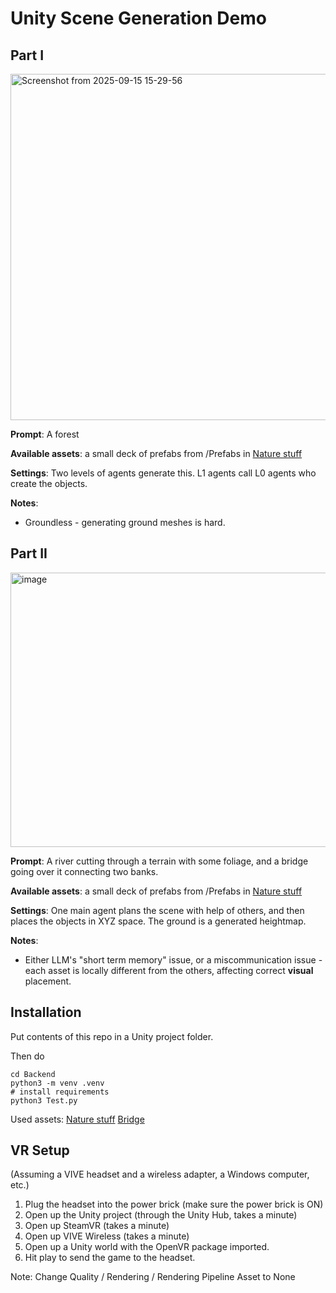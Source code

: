 # Unity Scene Generation Demo
## Part I
<img width="1050" height="554" alt="Screenshot from 2025-09-15 15-29-56" src="https://github.com/user-attachments/assets/57bc1d64-c561-40b6-b337-2398c673fb1e" />

**Prompt**: A forest

**Available assets**: a small deck of prefabs from /Prefabs in [Nature stuff](https://assetstore.unity.com/packages/3d/environments/unl-ultimate-nature-lite-176906)

**Settings**: Two levels of agents generate this. L1 agents call L0 agents who create the objects.

**Notes**: 
* Groundless - generating ground meshes is hard.

## Part II
<img width="886" height="439" alt="image" src="https://github.com/user-attachments/assets/bed46219-9fec-473b-b71e-4f6ab472f20a" />

**Prompt**: A river cutting through a terrain with some foliage, and a bridge going over it connecting two banks.

**Available assets**: a small deck of prefabs from /Prefabs in [Nature stuff](https://assetstore.unity.com/packages/3d/environments/unl-ultimate-nature-lite-176906)

**Settings**: One main agent plans the scene with help of others, and then places the objects in XYZ space. The ground is a generated heightmap.

**Notes**: 
* Either LLM's "short term memory" issue, or a miscommunication issue - each asset is locally different from the others, affecting correct __visual__ placement.
 
## Installation
Put contents of this repo in a Unity project folder.

Then do
```
cd Backend
python3 -m venv .venv
# install requirements
python3 Test.py
```


Used assets:
[Nature stuff](https://assetstore.unity.com/packages/3d/environments/unl-ultimate-nature-lite-176906)
[Bridge](https://assetstore.unity.com/packages/3d/environments/rope-bridge-3d-222563)


## VR Setup
(Assuming a VIVE headset and a wireless adapter, a Windows computer, etc.)
1. Plug the headset into the power brick (make sure the power brick is ON)
2. Open up the Unity project (through the Unity Hub, takes a minute)
3. Open up SteamVR (takes a minute)
4. Open up VIVE Wireless (takes a minute)
5. Open up a Unity world with the OpenVR package imported.
6. Hit play to send the game to the headset.

Note:
Change Quality / Rendering / Rendering Pipeline Asset to None
